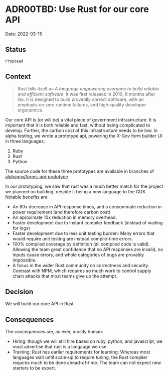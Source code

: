 # ADR00TBD: Use Rust for our core API

Date: 2022-03-15

## Status

`Proposed`

## Context

> Rust bills itself as _A language empowering everyone to build reliable and efficient software_. It was first released in 2010, 8 months after Go. 
It is designed to build provablly correct software, with an emphasis on zero runtime failures, and high-quality developer ergonomics.

Our core API is (or will be) a vital piece of government infrastructure. It is important that it is both reliable and fast, without being complicated to develop. Further, the carbon cost of this infrastructure needs to be low.
In alpha testing, we wrote a prototype api, powering the X-Gov form builder UI in three languages:
 1. Ruby
 2. Rust
 3. Python

The source code for these three prototypes are available in branches of [alphagov/forms-api-prototype](https://github.com/alphagov/forms-api-prototype) 

In our prototyping, we saw that rust was a much better match for the project we planned on building, despite it being a new language to the GDS.
Notable benefits are:
- An 80x decrease in API response times, and a consummate reduction in power requirement (and therefore carbon cost)
- An aproximate 10x reduction in memory overhead.
- Faster development due to instant compiler feedback (instead of waiting for logs)
- Faster development due to less unit testing burden: Many errors that would require unit testing are instead compile-time errors.
- 100% compiled coverage by definition (all compiled code is valid). Allowing the team great confidence that no API responses are invalid, no inputs cause errors, and whole categories of bugs are provably impossible.
- A focus in the wider Rust community on correctness and security. Contrast with NPM, which requires so much work to control supply chain attacks that most teams give up the attempt.

## Decision

We will build our core API in Rust.

## Consequences

The concequences are, as ever, mostly human:
- Hiring: though we will still hire based on ruby, python, and javascript, we must advertise that rust is a langauge we use.
- Training: Rust has earlier requirements for learning; Whereas most languages wait until scale-up to require tuning, the Rust compiler requires much to be done ahead-of-time. The team can not expect new starters to be expert. 
